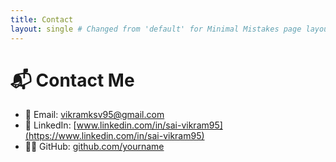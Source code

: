 ```yaml
---
title: Contact
layout: single # Changed from 'default' for Minimal Mistakes page layout
---
```


# 📬 Contact Me

- 📧 Email: vikramksv95@gmail.com  
- 🔗 LinkedIn: [www.linkedin.com/in/sai-vikram95](https://www.linkedin.com/in/sai-vikram95)  
- 🧑‍💻 GitHub: [github.com/yourname](https://github.com/yourname)
